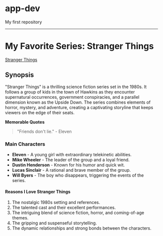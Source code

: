 # app-dev
My first repository
________________________________________________________________________________________________________________
# My Favorite Series: Stranger Things

[Stranger Things](https://en.wikipedia.org/wiki/Stranger_Things)

## Synopsis

"Stranger Things" is a thrilling science fiction series set in the 1980s. It follows a group of kids in the town of Hawkins as they encounter supernatural occurrences, government conspiracies, and a parallel dimension known as the Upside Down. The series combines elements of horror, mystery, and adventure, creating a captivating storyline that keeps viewers on the edge of their seats.

**Memorable Quotes**
> "Friends don't lie." - Eleven

### Main Characters

- **Eleven** - A young girl with extraordinary telekinetic abilities.
- **Mike Wheeler** - The leader of the group and a loyal friend.
- **Dustin Henderson** - Known for his humor and quick wit.
- **Lucas Sinclair** - A rational and brave member of the group.
- **Will Byers** - The boy who disappears, triggering the events of the series.

#### Reasons I Love Stranger Things

1. The nostalgic 1980s setting and references.
2. The talented cast and their excellent performances.
3. The intriguing blend of science fiction, horror, and coming-of-age themes.
4. The gripping and suspenseful storytelling.
5. The dynamic relationships and strong bonds between the characters.
